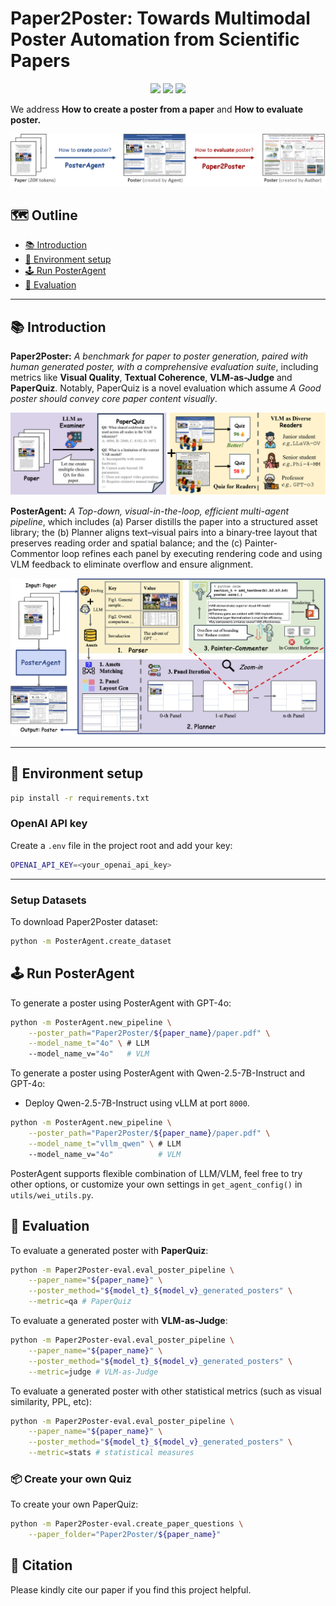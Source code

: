 # Paper2Poster: Towards Multimodal Poster Automation from Scientific Papers

<p align="center">
  <a href="" target="_blank"><img src="https://img.shields.io/badge/arXiv-xxx-red"></a>
  <a href="https://paper2poster.github.io/" target="_blank"><img src="https://img.shields.io/badge/Project-Page-brightgreen"></a>
  <a href="https://huggingface.co/datasets/Paper2Poster/Paper2Poster" target="_blank"><img src="https://img.shields.io/badge/%F0%9F%A4%97%20Hugging%20Face-Dataset-orange"></a>
</p>

We address **How to create a poster from a paper** and **How to evaluate poster.**

![PaperCoder Overview](./assets/overall.png)

## 🗺️ Outline

- [📚 Introduction](#-introduction)
- [🔧 Environment setup](#-environment-setup)
- [🕹️ Run PosterAgent](#-run-posteragent)
- [🔮 Evaluation](#-evaluation)
---

## 📚 Introduction

**Paper2Poster:** _A benchmark for paper to poster generation, paired with human generated poster, with a comprehensive evaluation suite_, including metrics like **Visual Quality**, **Textual Coherence**, **VLM-as-Judge** and **PaperQuiz**. Notably, PaperQuiz is a novel evaluation which assume _A Good poster should convey core paper content visually_.


![PaperCoder Overview](./assets/paperquiz.png)

**PosterAgent:** _A Top-down, visual-in-the-loop, efficient multi-agent pipeline_, which includes (a) Parser distills the paper into a structured asset library; the (b) Planner aligns text–visual pairs into a binary‐tree layout that preserves reading order and spatial balance; and the (c) Painter-Commentor loop refines each panel by executing rendering code and using VLM feedback to eliminate overflow and ensure alignment.

![PaperCoder Overview](./assets/posteragent.png)

---

## 🔧 Environment setup

```bash
pip install -r requirements.txt
```

### OpenAI API key

Create a `.env` file in the project root and add your key:

```bash
OPENAI_API_KEY=<your_openai_api_key>
```

---

### Setup Datasets
To download Paper2Poster dataset:
```bash
python -m PosterAgent.create_dataset
```

## 🕹️ Run PosterAgent
To generate a poster using PosterAgent with GPT-4o:
```bash
python -m PosterAgent.new_pipeline \
    --poster_path="Paper2Poster/${paper_name}/paper.pdf" \
    --model_name_t="4o" \ # LLM
    --model_name_v="4o"   # VLM
```

To generate a poster using PosterAgent with Qwen-2.5-7B-Instruct and GPT-4o:
- Deploy Qwen-2.5-7B-Instruct using vLLM at port `8000`.
```bash
python -m PosterAgent.new_pipeline \
    --poster_path="Paper2Poster/${paper_name}/paper.pdf" \
    --model_name_t="vllm_qwen" \ # LLM
    --model_name_v="4o"          # VLM
```

PosterAgent supports flexible combination of LLM/VLM, feel free to try other options, or customize your own settings in `get_agent_config()` in `utils/wei_utils.py`.

## 🔮 Evaluation
To evaluate a generated poster with **PaperQuiz**:
```bash
python -m Paper2Poster-eval.eval_poster_pipeline \
    --paper_name="${paper_name}" \
    --poster_method="${model_t}_${model_v}_generated_posters" \
    --metric=qa # PaperQuiz
```

To evaluate a generated poster with **VLM-as-Judge**:
```bash
python -m Paper2Poster-eval.eval_poster_pipeline \
    --paper_name="${paper_name}" \
    --poster_method="${model_t}_${model_v}_generated_posters" \
    --metric=judge # VLM-as-Judge
```

To evaluate a generated poster with other statistical metrics (such as visual similarity, PPL, etc):
```bash
python -m Paper2Poster-eval.eval_poster_pipeline \
    --paper_name="${paper_name}" \
    --poster_method="${model_t}_${model_v}_generated_posters" \
    --metric=stats # statistical measures
```

### 📦 Create your own Quiz
To create your own PaperQuiz:
```bash
python -m Paper2Poster-eval.create_paper_questions \
    --paper_folder="Paper2Poster/${paper_name}"
```

## 📖 Citation

Please kindly cite our paper if you find this project helpful.

```bibtex

```
